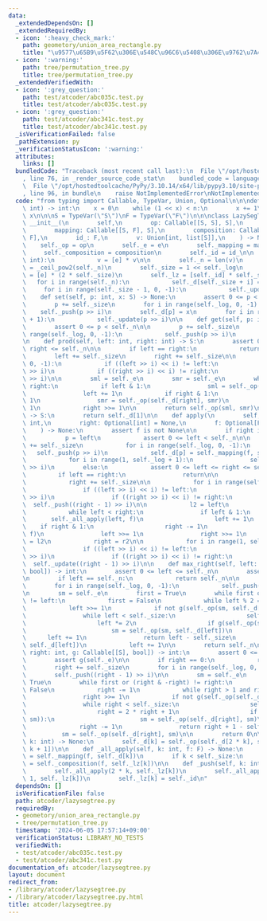 ```yaml
---
data:
  _extendedDependsOn: []
  _extendedRequiredBy:
  - icon: ':heavy_check_mark:'
    path: geometory/union_area_rectangle.py
    title: "\u9577\u65B9\u5F62\u306E\u548C\u96C6\u5408\u306E\u9762\u7A4D"
  - icon: ':warning:'
    path: tree/permutation_tree.py
    title: tree/permutation_tree.py
  _extendedVerifiedWith:
  - icon: ':grey_question:'
    path: test/atcoder/abc035c.test.py
    title: test/atcoder/abc035c.test.py
  - icon: ':grey_question:'
    path: test/atcoder/abc341c.test.py
    title: test/atcoder/abc341c.test.py
  _isVerificationFailed: false
  _pathExtension: py
  _verificationStatusIcon: ':warning:'
  attributes:
    links: []
  bundledCode: "Traceback (most recent call last):\n  File \"/opt/hostedtoolcache/PyPy/3.10.14/x64/lib/pypy3.10/site-packages/onlinejudge_verify/documentation/build.py\"\
    , line 76, in _render_source_code_stat\n    bundled_code = language.bundle(\n\
    \  File \"/opt/hostedtoolcache/PyPy/3.10.14/x64/lib/pypy3.10/site-packages/onlinejudge_verify/languages/python.py\"\
    , line 96, in bundle\n    raise NotImplementedError\nNotImplementedError\n"
  code: "from typing import Callable, TypeVar, Union, Optional\n\n\ndef _ceil_pow2(n:\
    \ int) -> int:\n    x = 0\n    while (1 << x) < n:\n        x += 1\n\n    return\
    \ x\n\n\nS = TypeVar(\"S\")\nF = TypeVar(\"F\")\n\n\nclass LazySegTree:\n    def\
    \ __init__(\n        self,\n        op: Callable[[S, S], S],\n        e: S,\n\
    \        mapping: Callable[[S, F], S],\n        composition: Callable[[F, F],\
    \ F],\n        id_: F,\n        v: Union[int, list[S]],\n    ) -> None:\n    \
    \    self._op = op\n        self._e = e\n        self._mapping = mapping\n   \
    \     self._composition = composition\n        self._id = id_\n\n        if isinstance(v,\
    \ int):\n            v = [e] * v\n\n        self._n = len(v)\n        self._log\
    \ = _ceil_pow2(self._n)\n        self._size = 1 << self._log\n        self._d\
    \ = [e] * (2 * self._size)\n        self._lz = [self._id] * self._size\n     \
    \   for i in range(self._n):\n            self._d[self._size + i] = v[i]\n   \
    \     for i in range(self._size - 1, 0, -1):\n            self._update(i)\n\n\
    \    def set(self, p: int, x: S) -> None:\n        assert 0 <= p < self._n\n\n\
    \        p += self._size\n        for i in range(self._log, 0, -1):\n        \
    \    self._push(p >> i)\n        self._d[p] = x\n        for i in range(1, self._log\
    \ + 1):\n            self._update(p >> i)\n\n    def get(self, p: int) -> S:\n\
    \        assert 0 <= p < self._n\n\n        p += self._size\n        for i in\
    \ range(self._log, 0, -1):\n            self._push(p >> i)\n        return self._d[p]\n\
    \n    def prod(self, left: int, right: int) -> S:\n        assert 0 <= left <=\
    \ right <= self._n\n\n        if left == right:\n            return self._e\n\n\
    \        left += self._size\n        right += self._size\n\n        for i in range(self._log,\
    \ 0, -1):\n            if ((left >> i) << i) != left:\n                self._push(left\
    \ >> i)\n            if ((right >> i) << i) != right:\n                self._push(right\
    \ >> i)\n\n        sml = self._e\n        smr = self._e\n        while left <\
    \ right:\n            if left & 1:\n                sml = self._op(sml, self._d[left])\n\
    \                left += 1\n            if right & 1:\n                right -=\
    \ 1\n                smr = self._op(self._d[right], smr)\n            left >>=\
    \ 1\n            right >>= 1\n\n        return self._op(sml, smr)\n\n    def all_prod(self)\
    \ -> S:\n        return self._d[1]\n\n    def apply(\n        self,\n        left:\
    \ int,\n        right: Optional[int] = None,\n        f: Optional[F] = None,\n\
    \    ) -> None:\n        assert f is not None\n\n        if right is None:\n \
    \           p = left\n            assert 0 <= left < self._n\n\n            p\
    \ += self._size\n            for i in range(self._log, 0, -1):\n             \
    \   self._push(p >> i)\n            self._d[p] = self._mapping(f, self._d[p])\n\
    \            for i in range(1, self._log + 1):\n                self._update(p\
    \ >> i)\n        else:\n            assert 0 <= left <= right <= self._n\n   \
    \         if left == right:\n                return\n\n            left += self._size\n\
    \            right += self._size\n\n            for i in range(self._log, 0, -1):\n\
    \                if ((left >> i) << i) != left:\n                    self._push(left\
    \ >> i)\n                if ((right >> i) << i) != right:\n                  \
    \  self._push((right - 1) >> i)\n\n            l2 = left\n            r2 = right\n\
    \            while left < right:\n                if left & 1:\n             \
    \       self._all_apply(left, f)\n                    left += 1\n            \
    \    if right & 1:\n                    right -= 1\n                    self._all_apply(right,\
    \ f)\n                left >>= 1\n                right >>= 1\n            left\
    \ = l2\n            right = r2\n\n            for i in range(1, self._log + 1):\n\
    \                if ((left >> i) << i) != left:\n                    self._update(left\
    \ >> i)\n                if ((right >> i) << i) != right:\n                  \
    \  self._update((right - 1) >> i)\n\n    def max_right(self, left: int, g: Callable[[S],\
    \ bool]) -> int:\n        assert 0 <= left <= self._n\n        assert g(self._e)\n\
    \n        if left == self._n:\n            return self._n\n\n        left += self._size\n\
    \        for i in range(self._log, 0, -1):\n            self._push(left >> i)\n\
    \n        sm = self._e\n        first = True\n        while first or (left & -left)\
    \ != left:\n            first = False\n            while left % 2 == 0:\n    \
    \            left >>= 1\n            if not g(self._op(sm, self._d[left])):\n\
    \                while left < self._size:\n                    self._push(left)\n\
    \                    left *= 2\n                    if g(self._op(sm, self._d[left])):\n\
    \                        sm = self._op(sm, self._d[left])\n                  \
    \      left += 1\n                return left - self._size\n            sm = self._op(sm,\
    \ self._d[left])\n            left += 1\n\n        return self._n\n\n    def min_left(self,\
    \ right: int, g: Callable[[S], bool]) -> int:\n        assert 0 <= right <= self._n\n\
    \        assert g(self._e)\n\n        if right == 0:\n            return 0\n\n\
    \        right += self._size\n        for i in range(self._log, 0, -1):\n    \
    \        self._push((right - 1) >> i)\n\n        sm = self._e\n        first =\
    \ True\n        while first or (right & -right) != right:\n            first =\
    \ False\n            right -= 1\n            while right > 1 and right % 2:\n\
    \                right >>= 1\n            if not g(self._op(self._d[right], sm)):\n\
    \                while right < self._size:\n                    self._push(right)\n\
    \                    right = 2 * right + 1\n                    if g(self._op(self._d[right],\
    \ sm)):\n                        sm = self._op(self._d[right], sm)\n         \
    \               right -= 1\n                return right + 1 - self._size\n  \
    \          sm = self._op(self._d[right], sm)\n\n        return 0\n\n    def _update(self,\
    \ k: int) -> None:\n        self._d[k] = self._op(self._d[2 * k], self._d[2 *\
    \ k + 1])\n\n    def _all_apply(self, k: int, f: F) -> None:\n        self._d[k]\
    \ = self._mapping(f, self._d[k])\n        if k < self._size:\n            self._lz[k]\
    \ = self._composition(f, self._lz[k])\n\n    def _push(self, k: int) -> None:\n\
    \        self._all_apply(2 * k, self._lz[k])\n        self._all_apply(2 * k +\
    \ 1, self._lz[k])\n        self._lz[k] = self._id\n"
  dependsOn: []
  isVerificationFile: false
  path: atcoder/lazysegtree.py
  requiredBy:
  - geometory/union_area_rectangle.py
  - tree/permutation_tree.py
  timestamp: '2024-06-05 17:57:14+09:00'
  verificationStatus: LIBRARY_NO_TESTS
  verifiedWith:
  - test/atcoder/abc035c.test.py
  - test/atcoder/abc341c.test.py
documentation_of: atcoder/lazysegtree.py
layout: document
redirect_from:
- /library/atcoder/lazysegtree.py
- /library/atcoder/lazysegtree.py.html
title: atcoder/lazysegtree.py
---
```

